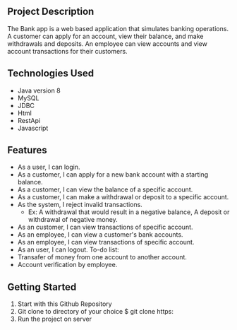 ## Project Description
The Bank app is a web based application that simulates banking operations. A customer can apply for an account, view their balance, and make withdrawals and deposits. An employee can view accounts and view account transactions for their customers. 


## Technologies Used
* Java version 8
* MySQL
* JDBC
* Html
* RestApi
* Javascript
## Features
* As a user, I can login. 
* As a customer, I can apply for a new bank account with a starting balance. 
* As a customer, I can view the balance of a specific account. 
* As a customer, I can make a withdrawal or deposit to a specific account. 
* As the system, I reject invalid transactions.
    * Ex: A withdrawal that would result in a negative balance,
          A deposit or withdrawal of negative money.
* As an customer, I can view transactions of specific account. 
* As an employee, I can view a customer's bank accounts.
* As an employee, I can view transactions of specific account. 
* As an user, I can logout.
To-do list:
* Transafer of money from one account to another account.
* Account verification by employee.

## Getting Started
1. Start with this Github Repository
2. Git clone to directory of your choice $ git clone https:
3. Run the project on server
